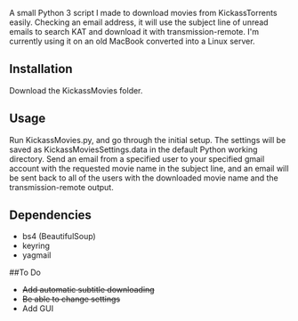 A small Python 3 script I made to download movies from KickassTorrents easily. Checking an email address, it will use the subject line of unread emails to search KAT and download it with transmission-remote. I'm currently using it on an old MacBook converted into a Linux server.

## Installation

Download the KickassMovies folder.

## Usage

Run KickassMovies.py, and go through the initial setup. The settings will be saved as KickassMoviesSettings.data in the default Python working directory. Send an email from a specified user to your specified gmail account with the requested movie name in the subject line, and an email will be sent back to all of the users with the downloaded movie name and the transmission-remote output.

## Dependencies

* bs4 (BeautifulSoup)
* keyring
* yagmail

##To Do

* ~~Add automatic subtitle downloading~~
* ~~Be able to change settings~~
* Add GUI
